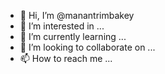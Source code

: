 - 👋 Hi, I’m @manantrimbakey
- 👀 I’m interested in ...
- 🌱 I’m currently learning ...
- 💞️ I’m looking to collaborate on ...
- 📫 How to reach me ...

<!---
manantrimbakey/manantrimbakey is a ✨ special ✨ repository because its `README.md` (this file) appears on your GitHub profile.
You can click the Preview link to take a look at your changes.
--->
